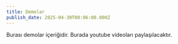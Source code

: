 ```yaml
---
title: Demolar
publish_date: 2025-04-30T00:06:00.000Z
---
```

Burası demolar içeriğidir. Burada youtube videoları paylaşılacaktır.
